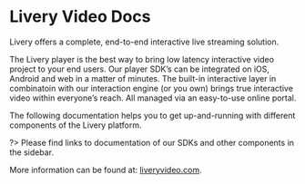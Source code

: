 # Livery Video Docs

Livery offers a complete, end-to-end interactive live streaming solution.  

The Livery player is the best way to bring low latency interactive video project to your end users. Our player SDK’s can be integrated on iOS, Android and web in a matter of minutes. The built-in interactive layer in combinatoin with our interaction engine (or you own) brings true interactive video within everyone’s reach. All managed via an easy-to-use online portal. 

The following documentation helps you to get up-and-running with different components of the Livery platform. 

?> Please find links to documentation of our SDKs and other components in the sidebar.

More information can be found at: [liveryvideo.com](https://liveryvideo.com).
